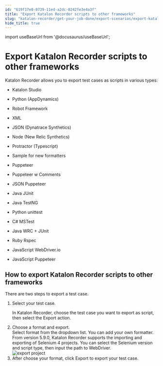 ```yaml
---
id: "619f17e0-0739-11ed-a2dc-0242fe3e4a3f"
title: "Export Katalon Recorder scripts to other frameworks"
slug: "katalon-recorder/get-your-job-done/export-scenarios/export-katalon-recorder-scripts-to-other-frameworks"
hide_title: true
---
```

import useBaseUrl from '@docusaurus/useBaseUrl';


# <a id="id" class="anchor_top_offset"/><a id="ariaid-title1" class="anchor_top_offset"/>Export Katalon Recorder scripts to other frameworks

<div xmlns="http://www.w3.org/1999/xhtml" className="p">Katalon Recorder allows you to export test cases as scripts in various types:<ul className="ul"><li className="li"><p className="p">Katalon Studio</p></li><li className="li"><p className="p">Python (AppDynamics)</p></li><li className="li"><p className="p">Robot Framework</p></li><li className="li"><p className="p">XML</p></li><li className="li"><p className="p">JSON (Dynatrace Synthetics)</p></li><li className="li"><p className="p">Node (New Relic Synthetics)</p></li><li className="li"><p className="p"> Protractor (Typescript)</p></li><li className="li"><p className="p">Sample for new formatters</p></li><li className="li"><p className="p">Puppeteer</p></li><li className="li"><p className="p">Puppeteer w Comments</p></li><li className="li">JSON Puppeteer</li><li className="li"><p className="p">Java JUnit</p></li><li className="li"><p className="p">Java TestNG</p></li><li className="li"><p className="p">Python unittest</p></li><li className="li"><p className="p"> C# MSTest</p></li><li className="li"><p className="p">Java WRC + JUnit</p></li><li className="li"><p className="p">Ruby Rspec</p></li><li className="li"><p className="p">JavaScript WebDriver.io</p></li><li className="li"><p className="p">JavaScript Puppeteer</p></li></ul></div>

## <a id="task-8437" class="anchor_top_offset"/>How to export Katalon Recorder scripts to other frameworks

<section xmlns="http://www.w3.org/1999/xhtml" className="section context">There are two steps to export a test case.</section> 
<ol xmlns="http://www.w3.org/1999/xhtml" className="ol steps"><li className="li step stepexpand"><span className="ph cmd">Select your test case.</span><div className="itemgroup info"><p className="p">In Katalon Recorder, choose the test case you want to export as         script, then select the <span className="ph uicontrol">Export</span> action.</p></div></li><li className="li step stepexpand"><span className="ph cmd">Choose a format and export.</span><div className="itemgroup info">Select format from the dropdown list. You can add your own       formatter.</div><div className="itemgroup info">From version 5.9.0, Katalon Recorder supports the importing and exporting of Selenium 4 projects. You can select the Selenium version and script type, then input the path to WebDriver.</div><div className="itemgroup info"><img className="image" src={useBaseUrl("/66fe1010-0739-11ed-a2dc-0242fe3e4a3f.jpeg")} alt="export project" /></div></li><li className="li step stepexpand"><span className="ph cmd">After choose your format, click <span className="ph uicontrol">Export</span> to       export your test case.</span></li></ol> 

